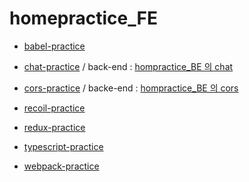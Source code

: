 # homepractice_FE

- [babel-practice](https://github.com/dhsj8405/homepractice_FE/tree/main/babel-practice)

- [chat-practice](https://github.com/dhsj8405/homepractice_FE/tree/main/chat-practice) / back-end : [hompractice_BE 의 chat](https://github.com/dhsj8405/homepractice_BE/tree/main/chat)

- [cors-practice](https://github.com/dhsj8405/homepractice_FE/tree/main/cors-practice) / backe-end : [hompractice_BE 의 cors](https://github.com/dhsj8405/homepractice_BE/tree/main/cors)

- [recoil-practice](https://github.com/dhsj8405/homepractice_FE/tree/main/recoil-practice)

- [redux-practice](https://github.com/dhsj8405/homepractice_FE/tree/main/redux-practice)

- [typescript-practice](https://github.com/dhsj8405/homepractice_FE/tree/main/typescript-practice)

- [webpack-practice](https://github.com/dhsj8405/homepractice_FE/tree/main/webpack-practice)
